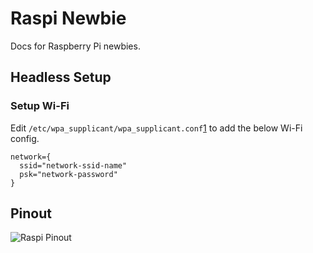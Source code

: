 # Raspi Newbie
Docs for Raspberry Pi newbies.

## Headless Setup

### Setup Wi-Fi
Edit `/etc/wpa_supplicant/wpa_supplicant.conf`[1] to add the below Wi-Fi config.
```
network={
  ssid="network-ssid-name"
  psk="network-password"
}
```

## Pinout
![Raspi Pinout](https://camo.githubusercontent.com/d9f1750573f26ed2de3274333560b0430dbd3405/68747470733a2f2f7777772e656c656d656e7431342e636f6d2f636f6d6d756e6974792f736572766c65742f4a697665536572766c65742f70726576696577426f64792f37333935302d3130322d31302d3333393330302f7069335f6770696f2e706e67)

[1]: http://blog.self.li/post/63281257339/raspberry-pi-part-1-basic-setup-without-cables
